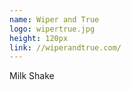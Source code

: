 ```yaml
---
name: Wiper and True
logo: wipertrue.jpg
height: 120px
link: //wiperandtrue.com/
---
```

<ul style="list-style-type:none; margin:0; padding:0;">
  <li>Milk Shake</li>
</ul>

